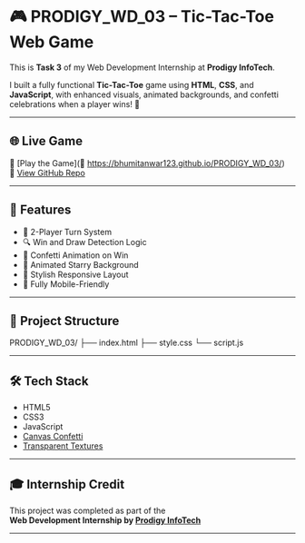# 🎮 PRODIGY_WD_03 – Tic-Tac-Toe Web Game

This is **Task 3** of my Web Development Internship at **Prodigy InfoTech**.

I built a fully functional **Tic-Tac-Toe** game using **HTML**, **CSS**, and **JavaScript**, with enhanced visuals, animated backgrounds, and confetti celebrations when a player wins! 🎉

---

## 🌐 Live Game

🔗 [Play the Game](🔗 https://bhumitanwar123.github.io/PRODIGY_WD_03/)  
📁 [View GitHub Repo](https://github.com/bhumitanwar123/PRODIGY_WD_03)

---

## 🚀 Features

- 🎯 2-Player Turn System
- 🔍 Win and Draw Detection Logic
- 🎉 Confetti Animation on Win
- 🌌 Animated Starry Background
- 🎨 Stylish Responsive Layout
- 📱 Fully Mobile-Friendly

---

## 📁 Project Structure

PRODIGY_WD_03/
├── index.html
├── style.css
└── script.js


---

## 🛠️ Tech Stack

- HTML5  
- CSS3  
- JavaScript  
- [Canvas Confetti](https://www.npmjs.com/package/canvas-confetti)  
- [Transparent Textures](https://www.transparenttextures.com/)

---


## 🎓 Internship Credit

This project was completed as part of the  
**Web Development Internship by [Prodigy InfoTech](https://prodigyinfotech.dev/)**

---
